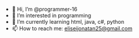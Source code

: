 - 👋 Hi, I’m @programmer-16
- 👀 I’m interested in programming
- 🌱 I’m currently learning html, java, c#, python
- 📫 How to reach me: eliseijonatan25@gmail.com

<!---
programmer-16/programmer-16 is a ✨ special ✨ repository because its `README.md` (this file) appears on your GitHub profile.
You can click the Preview link to take a look at your changes.
--->
